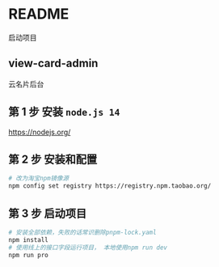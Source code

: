 # README

启动项目

## view-card-admin

云名片后台

## 第 1 步 安装 `node.js 14`

https://nodejs.org/

## 第 2 步 安装和配置

```sh
# 改为淘宝npm镜像源
npm config set registry https://registry.npm.taobao.org/
```

## 第 3 步 启动项目

```sh
# 安装全部依赖，失败的话常识删除pnpm-lock.yaml
npm install
# 使用线上的接口字段运行项目， 本地使用npm run dev
npm run pro
```

